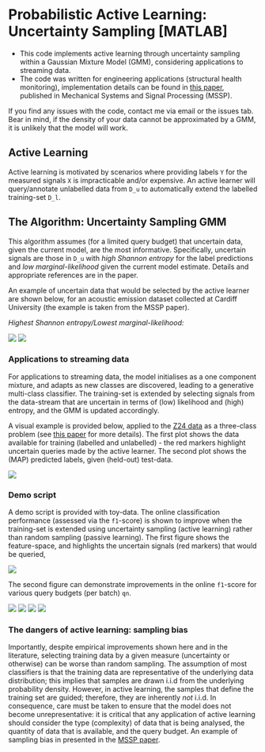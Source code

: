 # Probabilistic Active Learning: Uncertainty Sampling [MATLAB]

- This code implements active learning through uncertainty sampling within a Gaussian Mixture Model (GMM), considering applications to streaming data.
- The code was written for engineering applications (structural health monitoring), implementation details can be found in [this paper](https://www.sciencedirect.com/science/article/pii/S0888327019305096), published in Mechanical Systems and Signal Processing (MSSP).


If you find any issues with the code, contact me via email or the issues tab.
Bear in mind, if the density of your data cannot be approximated by a GMM, it is unlikely that the model will work.

## Active Learning
Active learning is motivated by scenarios where providing labels `Y` for the measured signals `X` is impracticable and/or expensive. An active learner will query/annotate unlabelled data from `D_u` to automatically extend the labelled training-set `D_l`.

## The Algorithm: Uncertainty Sampling GMM
This algorithm assumes (for a limited query budget) that uncertain data, given the current model, are the most informative. Specifically, uncertain signals are those in `D_u` with *high Shannon entropy* for the label predictions and *low marginal-likelihood* given the current model estimate. Details and appropriate references are in the paper.

An example of uncertain data that would be selected by the active learner are shown below, for an acoustic emission dataset collected at Cardiff University (the example is taken from the MSSP paper).


*Highest Shannon entropy/Lowest marginal-likelihood:*

![](images/ent_queries_.png)
![](images/likli_queries_.png)


### Applications to streaming data
For applications to streaming data, the model initialises as a one component mixture, and adapts as new classes are discovered, leading to a generative multi-class classifier. The training-set is extended by selecting signals from the data-stream that are uncertain in terms of (low) likelihood and (high) entropy, and the GMM is updated accordingly. 

A visual example is provided below, applied to the [Z24 data](https://onlinelibrary.wiley.com/doi/abs/10.1002/1096-9845(200102)30:2%3C149::AID-EQE1%3E3.0.CO;2-Z) as a three-class problem (see [this paper](https://www.sciencedirect.com/science/article/pii/S0888327019305096) for more details). The first plot shows the data available for training (labelled and unlabelled) - the red markers highlight uncertain queries made by the active learner. The second plot shows the (MAP) predicted labels, given (held-out) test-data.

![](images/38iisl.gif)


### Demo script
A demo script is provided with toy-data. The online classification performance (assessed via the `f1`-score) is shown to improve when the training-set is extended using uncertainty sampling (active learning) rather than random sampling (passive learning). The first figure shows the feature-space, and highlights the uncertain signals (red markers) that would be queried,

![](images/toy_data_queries_.png)

The second figure can demonstrate improvements in the online `f1`-score for various query budgets (per batch) `qn`.

![](images/25.0labelled.png)
![](images/20.0labelled.png)
![](images/10.0labelled.png)
![](images/6.7labelled.png)

### The dangers of active learning: sampling bias
Importantly, despite empirical improvements shown here and in the literature, selecting training data by a given measure (uncertainty or otherwise) can be worse than random sampling. The assumption of most classifiers is that the training data are representative of the underlying data distribution; this implies that samples are drawn i.i.d from the underlying probability density. However, in active learning, the samples that define the training set are guided; therefore, they are inherently *not* i.i.d. In consequence, care must be taken to ensure that the model does not become unrepresentative: it is critical that any application of active learning should consider the type (complexity) of data that is being analysed, the quantity of data that is available, and the query budget. An example of sampling bias in presented in the [MSSP paper](https://www.sciencedirect.com/science/article/pii/S0888327019305096).
